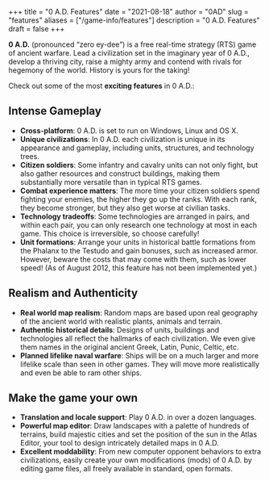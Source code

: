 +++
title = "0 A.D. Features"
date = "2021-08-18"
author = "0AD"
slug = "features"
aliases = ["/game-info/features"]
description = "0 A.D. Features"
draft = false
+++

**0 A.D.** (pronounced “zero ey-dee”) is a free real-time strategy (RTS) game of ancient warfare. Lead a civilization set in the imaginary year of 0 A.D., develop a thriving city, raise a mighty army and contend with rivals for hegemony of the world. History is yours for the taking!

Check out some of the most **exciting features** in 0 A.D.:

## Intense Gameplay
- **Cross-platform**: 0 A.D. is set to run on Windows, Linux and OS X.
- **Unique civilizations**: In 0 A.D. each civilization is unique in its appearance and gameplay, including units, structures, and technology trees.
- **Citizen soldiers**: Some infantry and cavalry units can not only fight, but also gather resources and construct buildings, making them substantially more versatile than in typical RTS games.
- **Combat experience matters**: The more time your citizen soldiers spend fighting your enemies, the higher they go up the ranks. With each rank, they become stronger, but they also get worse at civilian tasks.
- **Technology tradeoffs**: Some technologies are arranged in pairs, and within each pair, you can only research one technology at most in each game. This choice is irreversible, so choose carefully!
- **Unit formations**: Arrange your units in historical battle formations from the Phalanx to the Testudo and gain bonuses, such as increased armor. However, beware the costs that may come with them, such as lower speed! (As of August 2012, this feature has not been implemented yet.)

## Realism and Authenticity
- **Real world map realism**: Random maps are based upon real geography of the ancient world with realistic plants, animals and terrain.
- **Authentic historical details**: Designs of units, buildings and technologies all reflect the hallmarks of each civilization. We even give them names in the original ancient Greek, Latin, Punic, Celtic, etc.
- **Planned lifelike naval warfare**: Ships will be on a much larger and more lifelike scale than seen in other games. They will move more realistically and even be able to ram other ships.

## Make the game your own
- **Translation and locale support**: Play 0 A.D. in over a dozen languages.
- **Powerful map editor**: Draw landscapes with a palette of hundreds of terrains, build majestic cities and set the position of the sun in the Atlas Editor, your tool to design intricately detailed maps in 0 A.D.
- **Excellent moddability**: From new computer opponent behaviors to extra civilizations, easily create your own modifications (mods) of 0 A.D. by editing game files, all freely available in standard, open formats.
